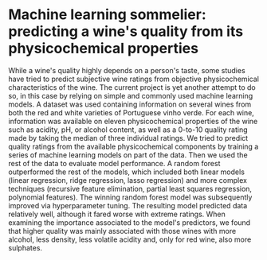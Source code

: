 # Machine learning sommelier: predicting a wine's quality from its physicochemical properties
While a wine's quality highly depends on a person's taste, some studies have tried to predict subjective wine ratings from objective physicochemical characteristics of the wine. The current project is yet another attempt to do so, in this case by relying on simple and commonly used machine learning models. A dataset was used containing information on several wines from both the red and white varieties of Portuguese vinho verde. For each wine, information was available on eleven physicochemical properties of the wine such as acidity, pH, or alcohol content, as well as a 0-to-10 quality rating made by taking the median of three individual ratings. We tried to predict quality ratings from the available physicochemical components by training a series of machine learning models on part of the data. Then we used the rest of the data to evaluate model performance. A random forest outperformed the rest of the models, which included both linear models (linear regression, ridge regression, lasso regression) and more complex techniques (recursive feature elimination, partial least squares regression, polynomial features). The winning random forest model was subsequently improved via hyperparameter tuning. The resulting model predicted data relatively well, although it fared worse with extreme ratings. When examining the importance associated to the model's predictors, we found that higher quality was mainly associated with those wines with more alcohol, less density, less volatile acidity and, only for red wine, also more sulphates.
